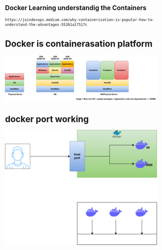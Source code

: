 ## Docker Learning understandig the Containers 

```
https://joindevops.medium.com/why-containerization-is-popular-how-to-understand-the-advantages-55261a17517c
```


#  Docker is containerasation platform

![alt txt](containers.svg)


# docker port working
![alt txt](docker.svg)


